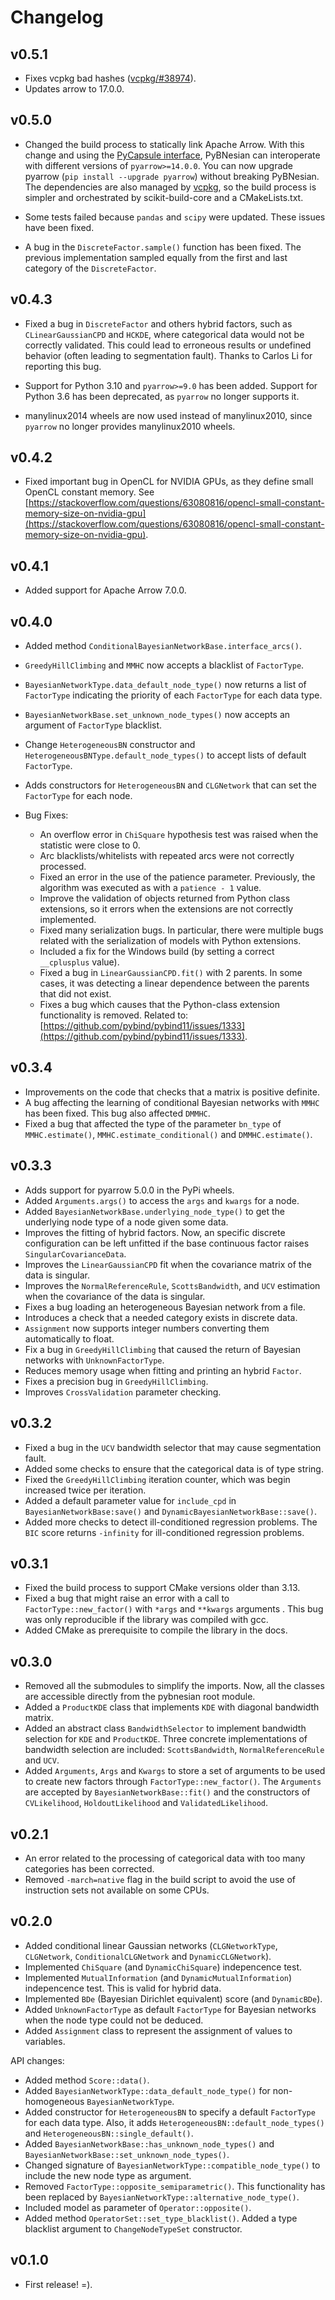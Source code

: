# Changelog

## v0.5.1

- Fixes vcpkg bad hashes ([vcpkg/#38974](https://github.com/microsoft/vcpkg/issues/38974)).
- Updates arrow to 17.0.0.

## v0.5.0

- Changed the build process to statically link Apache Arrow. With this change and using the
[PyCapsule interface](https://arrow.apache.org/docs/format/CDataInterface/PyCapsuleInterface.html), PyBNesian can interoperate
with different versions of `pyarrow>=14.0.0`. You can now upgrade pyarrow (`pip install --upgrade pyarrow`)
without breaking PyBNesian. The dependencies are also managed by [vcpkg](https://vcpkg.io), so the
build process is simpler and orchestrated by scikit-build-core and a CMakeLists.txt.

- Some tests failed because `pandas` and `scipy` were updated. These issues have been fixed.

- A bug in the `DiscreteFactor.sample()` function has been fixed. The previous implementation sampled equally from the first and last category of the `DiscreteFactor`.

## v0.4.3

- Fixed a bug in `DiscreteFactor` and others hybrid factors, such as `CLinearGaussianCPD` and `HCKDE`, where categorical data would not be correctly validated. This could lead to erroneous results or undefined behavior (often leading to segmentation fault). Thanks to Carlos Li for reporting this bug.

- Support for Python 3.10 and `pyarrow>=9.0` has been added. Support for Python 3.6 has been deprecated, as `pyarrow` no longer supports it. 

- manylinux2014 wheels are now used instead of manylinux2010, since `pyarrow` no longer provides manylinux2010 wheels.

## v0.4.2

- Fixed important bug in OpenCL for NVIDIA GPUs, as they define small OpenCL constant memory. See [https://stackoverflow.com/questions/63080816/opencl-small-constant-memory-size-on-nvidia-gpu](https://stackoverflow.com/questions/63080816/opencl-small-constant-memory-size-on-nvidia-gpu).

## v0.4.1

- Added support for Apache Arrow 7.0.0.

## v0.4.0

- Added method `ConditionalBayesianNetworkBase.interface_arcs()`.
- `GreedyHillClimbing` and `MMHC` now accepts a blacklist of `FactorType`.
- `BayesianNetworkType.data_default_node_type()` now returns a list of `FactorType` indicating the priority of each `FactorType` for each data type.
- `BayesianNetworkBase.set_unknown_node_types()` now accepts an argument of `FactorType` blacklist.
- Change `HeterogeneousBN` constructor and `HeterogeneousBNType.default_node_types()` to accept lists of default
  `FactorType`.
- Adds constructors for `HeterogeneousBN` and `CLGNetwork` that can set the `FactorType` for each node.

- Bug Fixes:

  - An overflow error in `ChiSquare` hypothesis test was raised when the statistic were close to 0.
  - Arc blacklists/whitelists with repeated arcs were not correctly processed.
  - Fixed an error in the use of the patience parameter. Previously, the algorithm was executed as with a `patience - 1` value.
  - Improve the validation of objects returned from Python class extensions, so it errors when the extensions are not correctly implemented.
  - Fixed many serialization bugs. In particular, there were multiple bugs related with the serialization of models with Python extensions.
  - Included a fix for the Windows build (by setting a correct `__cplusplus` value).
  - Fixed a bug in `LinearGaussianCPD.fit()` with 2 parents. In some cases, it was detecting a linear dependence between the parents that did not exist.
  - Fixes a bug which causes that the Python-class extension functionality is removed. 
    Related to: [https://github.com/pybind/pybind11/issues/1333](https://github.com/pybind/pybind11/issues/1333).

## v0.3.4

- Improvements on the code that checks that a matrix is positive definite.
- A bug affecting the learning of conditional Bayesian networks with `MMHC` has been fixed. This bug also affected `DMMHC`.
- Fixed a bug that affected the type of the parameter `bn_type` of `MMHC.estimate()`, `MMHC.estimate_conditional()` and `DMMHC.estimate()`.

## v0.3.3

- Adds support for pyarrow 5.0.0 in the PyPi wheels.
- Added `Arguments.args()` to access the `args` and `kwargs` for a node.
- Added `BayesianNetworkBase.underlying_node_type()` to get the underlying node type of a node given some data.
- Improves the fitting of hybrid factors. Now, an specific discrete configuration can be left unfitted if the base continuous factor raises `SingularCovarianceData`.
- Improves the `LinearGaussianCPD` fit when the covariance matrix of the data is singular.
- Improves the `NormalReferenceRule`, `ScottsBandwidth`, and `UCV` estimation when the covariance of the data is singular.
- Fixes a bug loading an heterogeneous Bayesian network from a file.
- Introduces a check that a needed category exists in discrete data.
- `Assignment` now supports integer numbers converting them automatically to float.
- Fix a bug in `GreedyHillClimbing` that caused the return of Bayesian networks with `UnknownFactorType`.
- Reduces memory usage when fitting and printing an hybrid `Factor`.
- Fixes a precision bug in `GreedyHillClimbing`.
- Improves `CrossValidation` parameter checking.

## v0.3.2

- Fixed a bug in the `UCV` bandwidth selector that may cause segmentation fault.
- Added some checks to ensure that the categorical data is of type string.
- Fixed the `GreedyHillClimbing` iteration counter, which was begin increased twice per iteration.
- Added a default parameter value for `include_cpd` in `BayesianNetworkBase:save()` and
  `DynamicBayesianNetworkBase::save()`.
- Added more checks to detect ill-conditioned regression problems. The `BIC` score returns `-infinity` for
  ill-conditioned regression problems.

## v0.3.1

- Fixed the build process to support CMake versions older than 3.13.
- Fixed a bug that might raise an error with a call to `FactorType::new_factor()`
  with `*args` and `**kwargs` arguments . This bug was only reproducible if the library was compiled with gcc.
- Added CMake as prerequisite to compile the library in the docs.

## v0.3.0

- Removed all the submodules to simplify the imports. Now, all the classes are accessible directly from the pybnesian
  root module.
- Added a `ProductKDE` class that implements `KDE` with diagonal bandwidth matrix.
- Added an abstract class `BandwidthSelector` to implement bandwidth selection for `KDE` and `ProductKDE`. Three
  concrete implementations of bandwidth selection are included: `ScottsBandwidth`, `NormalReferenceRule` and `UCV`.
- Added `Arguments`, `Args` and `Kwargs` to store a set of arguments to be used to create new factors through
  `FactorType::new_factor()`. The `Arguments` are accepted by `BayesianNetworkBase::fit()` and the constructors of
  `CVLikelihood`, `HoldoutLikelihood` and `ValidatedLikelihood`.

## v0.2.1

- An error related to the processing of categorical data with too many categories has been corrected.
- Removed `-march=native` flag in the build script to avoid the use of instruction sets not available on some CPUs.

## v0.2.0

- Added conditional linear Gaussian networks (`CLGNetworkType`, `CLGNetwork`, `ConditionalCLGNetwork` and `DynamicCLGNetwork`).
- Implemented `ChiSquare` (and `DynamicChiSquare`) indepencence test.
- Implemented `MutualInformation` (and `DynamicMutualInformation`) indepencence test. This is valid for hybrid data.
- Implemented `BDe` (Bayesian Dirichlet equivalent) score (and `DynamicBDe`).
- Added `UnknownFactorType` as default `FactorType` for Bayesian networks when the node type could not be deduced.
- Added `Assignment` class to represent the assignment of values to variables.

API changes:

- Added method `Score::data()`.
- Added `BayesianNetworkType::data_default_node_type()` for non-homogeneous `BayesianNetworkType`.
- Added constructor for `HeterogeneousBN` to specify a default `FactorType` for each data type. Also, it adds
    `HeterogeneousBN::default_node_types()` and `HeterogeneousBN::single_default()`.
- Added `BayesianNetworkBase::has_unknown_node_types()` and `BayesianNetworkBase::set_unknown_node_types()`.
- Changed signature of `BayesianNetworkType::compatible_node_type()` to include the new node type as argument.
- Removed `FactorType::opposite_semiparametric()`. This functionality has been replaced by
    `BayesianNetworkType::alternative_node_type()`.
- Included model as parameter of `Operator::opposite()`.
- Added method `OperatorSet::set_type_blacklist()`. Added a type blacklist argument to `ChangeNodeTypeSet` constructor.

## v0.1.0

- First release! =).